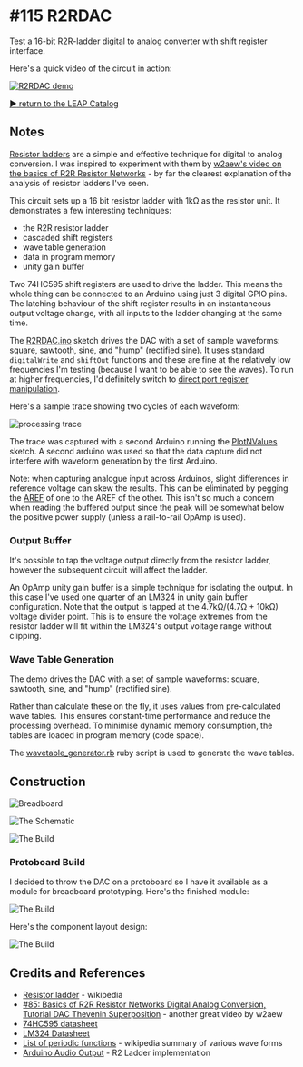 # #115 R2RDAC

Test a 16-bit R2R-ladder digital to analog converter with shift register interface.

Here's a quick video of the circuit in action:

[![R2RDAC demo](http://img.youtube.com/vi/7upWKor84-4/0.jpg)](http://www.youtube.com/watch?v=7upWKor84-4)


[:arrow_forward: return to the LEAP Catalog](https://leap.tardate.com)

## Notes

[Resistor ladders](https://en.wikipedia.org/wiki/Resistor_ladder) are a simple and effective technique
for digital to analog conversion. I was inspired to experiment with them by
[w2aew's video on the basics of R2R Resistor Networks](https://www.youtube.com/watch?v=AulX1OM7RwE) - by far
the clearest explanation of the analysis of resistor ladders I've seen.

This circuit sets up a 16 bit resistor ladder with 1kΩ as the resistor unit. It demonstrates a few interesting techniques:
* the R2R resistor ladder
* cascaded shift registers
* wave table generation
* data in program memory
* unity gain buffer

Two 74HC595 shift registers are used to drive the ladder. This means the whole thing can be connected
to an Arduino using just 3 digital GPIO pins. The latching behaviour of the shift register results in
an instantaneous output voltage change, with all inputs to the ladder changing at the same time.

The [R2RDAC.ino](./R2RDAC.ino) sketch drives the DAC with a set of sample waveforms: square, sawtooth, sine, and "hump" (rectified sine). It uses standard `digitalWrite` and `shiftOut` functions and these are fine at the
relatively low frequencies I'm testing (because I want to be able to see the waves).
To run at higher frequencies, I'd definitely switch to [direct port register manipulation](https://www.arduino.cc/en/Reference/PortManipulation).

Here's a sample trace showing two cycles of each waveform:

![processing trace](./assets/processing_trace.png?raw=true)

The trace was captured with a second Arduino running the [PlotNValues](..//PlotNValues) sketch.
A second arduino was used so that the data capture did not interfere with waveform generation
by the first Arduino.

Note: when capturing analogue input across Arduinos, slight differences in reference voltage
can skew the results. This can be eliminated by pegging the
[AREF](https://www.arduino.cc/en/Reference/AnalogReference) of one to the AREF of the other.
This isn't so much a concern when reading the buffered output since the peak will
be somewhat below the positive power supply (unless a rail-to-rail OpAmp is used).

### Output Buffer

It's possible to tap the voltage output directly from the resistor ladder, however the subsequent circuit will affect the ladder.

An OpAmp unity gain buffer is a simple technique for isolating the output.
In this case I've used one quarter of an LM324 in unity gain buffer configuration.
Note that the output is tapped at the 4.7kΩ/(4.7Ω + 10kΩ) voltage divider point.
This is to ensure the voltage extremes from the resistor ladder will fit within the LM324's
output voltage range without clipping.

### Wave Table Generation

The demo drives the DAC with a set of sample waveforms: square, sawtooth, sine, and "hump" (rectified sine).

Rather than calculate these on the fly, it uses values from pre-calculated wave tables.
This ensures constant-time performance and reduce the processing overhead.
To minimise dynamic memory consumption, the tables are loaded in program memory (code space).

The [wavetable_generator.rb](./wavetable_generator.rb) ruby script is used to generate the wave tables.


## Construction

![Breadboard](./assets/R2RDAC_bb.jpg?raw=true)

![The Schematic](./assets/R2RDAC_schematic.jpg?raw=true)

![The Build](./assets/R2RDAC_build.jpg?raw=true)

### Protoboard Build

I decided to throw the DAC on a protoboard so I have it available as a module
for breadboard prototyping. Here's the finished module:

![The Build](./assets/R2RDAC_protoboard.jpg?raw=true)

Here's the component layout design:

![The Build](./assets/R2RDAC_protoboard_layout.jpg?raw=true)

## Credits and References
* [Resistor ladder](https://en.wikipedia.org/wiki/Resistor_ladder) - wikipedia
* [#85: Basics of R2R Resistor Networks Digital Analog Conversion, Tutorial DAC Thevenin Superposition](https://www.youtube.com/watch?v=AulX1OM7RwE) - another great video by w2aew
* [74HC595 datasheet](http://www.futurlec.com/74HC/74HC595.shtml)
* [LM324 Datasheet](http://www.futurlec.com/Linear/LM324N.shtml)
* [List of periodic functions](https://en.wikipedia.org/wiki/List_of_periodic_functions) - wikipedia summary of various wave forms
* [Arduino Audio Output](http://www.instructables.com/id/Arduino-Audio-Output/?ALLSTEPS) - R2 Ladder implementation

